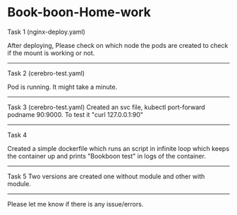 # Book-boon-Home-work

Task 1 (nginx-deploy.yaml)

After deploying, Please check on which node the pods are created to check if the mount is working or not.

-----------------------------------------------


Task 2 (cerebro-test.yaml)

Pod is running. It might take a minute.

---------------------------------

Task 3 (cerebro-test.yaml)
Created an svc file, kubectl port-forward  podname 90:9000.
To test it "curl 127.0.0.1:90"


------------------------------------------------

Task 4 

Created a simple dockerfile which runs an script in infinite loop which keeps the container up and prints "Bookboon test" in logs of the container.


------------------------------------------------------------------

Task 5
Two versions are created one without module and other with module.

------------------------

Please let me know if there is any issue/errors.

